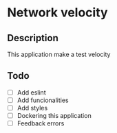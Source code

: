 # Network velocity
## Description
This application make a test velocity

## Todo
- [ ] Add eslint
- [ ] Add funcionalities
- [ ] Add styles
- [ ] Dockering this application
- [ ] Feedback errors
